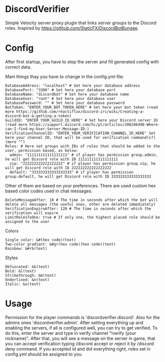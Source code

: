 # DiscordVerifier

Simple Velocity server proxy plugin that links server groups to the Discord roles. Inspired by https://github.com/StaticFX/DiscordBotBungee.

# Config

After first startup, you have to stop the server and fill generated config with correct data. 

Main things thay you have to change in the config.yml file:
```
DatabaseAddress: "localhost" # Set here your database address
DatabasePort: "3306" # Set here your database port
DatabaseName: "discordbot" # Set here your database name
DatabaseUser: "root" # Set here your database user
DatabasePassword: "" # Set here your database password
BotToken: "ENTER_YOUR_BOT_TOKEN_HERE" # Set here your bot token (read more https://github.com/reactiflux/discord-irc/wiki/Creating-a-discord-bot-&-getting-a-token)
GuildID: "ENTER_YOUR_GUILD_ID_HERE" # Set here your Discord server ID (read more https://support.discord.com/hc/pl/articles/206346498-Where-can-I-find-my-User-Server-Message-ID-)
VerificationChannelID: "ENTER_YOUR_VERIFICATION_CHANNEL_ID_HERE" Set here your channel ID, that will be used for verification command(s?) (more ^^)
Roles: # Here set groups with IDs of roles that should be added to the user, permission based, as below:
  admin: "111111111111111111" # if player has permission group.admin, he will get Discord role with ID 111111111111111111
  vip: "222222222222222222" # if player has permission group.vip, he will get Discord role with ID 222222222222222222
  default: "333333333333333333" # if player has permission group.default, he will get Discord role with ID 333333333333333333
```
Other of them are based on your preferences. There are used custom hex based color codes used in chat messages.

```
DeleteMessageAfter: 10 # The time in seconds after which the bot will delete all messages (the useful ones, other are deleted immediately)
VerificationExpireAfter: 120 # The time in seconds after which the verification will expire
LimitRolesToOne: true # If only one, the highest placed role should be assigned to the user
```

Colors
```
Single color: &#(hex code)(text)
Two-color gradient: &#gr(hex code)(hex code)(text)
Rainbow: &#rb(text)
```

Styles
```
Obfuscated: &k(text)
Bold: &l(text)
Strikethrough: &m(text)
Underlined: &n(text)
Italic: &o(text)
```

# Usage

Permission for the player commands is 'discordverifier.discord'. Also for the admins ones 'discordverifier.admin'. 
After setting everything up and enabling the servers, if all is configured well, you can try to get verified. 
To do this, enter the server and type in verify channel "!verify (your nickname)". 
After that, you will see a message on the server in game, that you can accept verification typing /discord accept or reject it by /discord deny command.
If you accepted id and did everything right, roles set in config.yml should be assigned to you.
